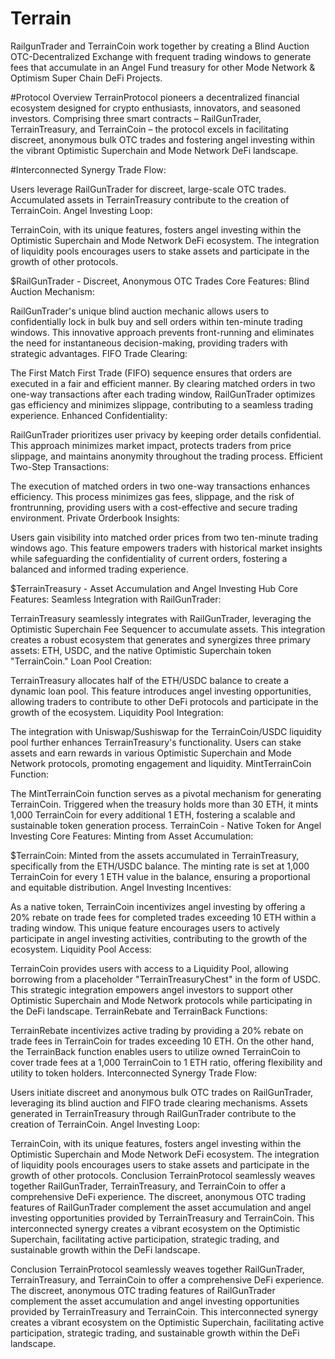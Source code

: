 # Terrain
RailgunTrader and TerrainCoin work together by creating a Blind Auction OTC-Decentralized Exchange with frequent trading windows to generate fees that accumulate in an Angel Fund treasury for other Mode Network & Optimism Super Chain DeFi Projects. 

#Protocol Overview
TerrainProtocol pioneers a decentralized financial ecosystem designed for crypto enthusiasts, innovators, and seasoned investors. Comprising three smart contracts – RailGunTrader, TerrainTreasury, and TerrainCoin – the protocol excels in facilitating discreet, anonymous bulk OTC trades and fostering angel investing within the vibrant Optimistic Superchain and Mode Network DeFi landscape.

#Interconnected Synergy
Trade Flow:

Users leverage RailGunTrader for discreet, large-scale OTC trades.
Accumulated assets in TerrainTreasury contribute to the creation of TerrainCoin.
Angel Investing Loop:

TerrainCoin, with its unique features, fosters angel investing within the Optimistic Superchain and Mode Network DeFi ecosystem.
The integration of liquidity pools encourages users to stake assets and participate in the growth of other protocols.

$RailGunTrader - Discreet, Anonymous OTC Trades
Core Features:
Blind Auction Mechanism:

RailGunTrader's unique blind auction mechanic allows users to confidentially lock in bulk buy and sell orders within ten-minute trading windows. This innovative approach prevents front-running and eliminates the need for instantaneous decision-making, providing traders with strategic advantages.
FIFO Trade Clearing:

The First Match First Trade (FIFO) sequence ensures that orders are executed in a fair and efficient manner. By clearing matched orders in two one-way transactions after each trading window, RailGunTrader optimizes gas efficiency and minimizes slippage, contributing to a seamless trading experience.
Enhanced Confidentiality:

RailGunTrader prioritizes user privacy by keeping order details confidential. This approach minimizes market impact, protects traders from price slippage, and maintains anonymity throughout the trading process.
Efficient Two-Step Transactions:

The execution of matched orders in two one-way transactions enhances efficiency. This process minimizes gas fees, slippage, and the risk of frontrunning, providing users with a cost-effective and secure trading environment.
Private Orderbook Insights:

Users gain visibility into matched order prices from two ten-minute trading windows ago. This feature empowers traders with historical market insights while safeguarding the confidentiality of current orders, fostering a balanced and informed trading experience.

$TerrainTreasury - Asset Accumulation and Angel Investing Hub
Core Features:
Seamless Integration with RailGunTrader:

TerrainTreasury seamlessly integrates with RailGunTrader, leveraging the Optimistic Superchain Fee Sequencer to accumulate assets. This integration creates a robust ecosystem that generates and synergizes three primary assets: ETH, USDC, and the native Optimistic Superchain token "TerrainCoin."
Loan Pool Creation:

TerrainTreasury allocates half of the ETH/USDC balance to create a dynamic loan pool. This feature introduces angel investing opportunities, allowing traders to contribute to other DeFi protocols and participate in the growth of the ecosystem.
Liquidity Pool Integration:

The integration with Uniswap/Sushiswap for the TerrainCoin/USDC liquidity pool further enhances TerrainTreasury's functionality. Users can stake assets and earn rewards in various Optimistic Superchain and Mode Network protocols, promoting engagement and liquidity.
MintTerrainCoin Function:

The MintTerrainCoin function serves as a pivotal mechanism for generating TerrainCoin. Triggered when the treasury holds more than 30 ETH, it mints 1,000 TerrainCoin for every additional 1 ETH, fostering a scalable and sustainable token generation process.
TerrainCoin - Native Token for Angel Investing
Core Features:
Minting from Asset Accumulation:

$TerrainCoin: Minted from the assets accumulated in TerrainTreasury, specifically from the ETH/USDC balance. The minting rate is set at 1,000 TerrainCoin for every 1 ETH value in the balance, ensuring a proportional and equitable distribution.
Angel Investing Incentives:

As a native token, TerrainCoin incentivizes angel investing by offering a 20% rebate on trade fees for completed trades exceeding 10 ETH within a trading window. This unique feature encourages users to actively participate in angel investing activities, contributing to the growth of the ecosystem.
Liquidity Pool Access:

TerrainCoin provides users with access to a Liquidity Pool, allowing borrowing from a placeholder "TerrainTreasuryChest" in the form of USDC. This strategic integration empowers angel investors to support other Optimistic Superchain and Mode Network protocols while participating in the DeFi landscape.
TerrainRebate and TerrainBack Functions:

TerrainRebate incentivizes active trading by providing a 20% rebate on trade fees in TerrainCoin for trades exceeding 10 ETH. On the other hand, the TerrainBack function enables users to utilize owned TerrainCoin to cover trade fees at a 1,000 TerrainCoin to 1 ETH ratio, offering flexibility and utility to token holders.
Interconnected Synergy
Trade Flow:

Users initiate discreet and anonymous bulk OTC trades on RailGunTrader, leveraging its blind auction and FIFO trade clearing mechanisms.
Assets generated in TerrainTreasury through RailGunTrader contribute to the creation of TerrainCoin.
Angel Investing Loop:

TerrainCoin, with its unique features, fosters angel investing within the Optimistic Superchain and Mode Network DeFi ecosystem.
The integration of liquidity pools encourages users to stake assets and participate in the growth of other protocols.
Conclusion
TerrainProtocol seamlessly weaves together RailGunTrader, TerrainTreasury, and TerrainCoin to offer a comprehensive DeFi experience. The discreet, anonymous OTC trading features of RailGunTrader complement the asset accumulation and angel investing opportunities provided by TerrainTreasury and TerrainCoin. This interconnected synergy creates a vibrant ecosystem on the Optimistic Superchain, facilitating active participation, strategic trading, and sustainable growth within the DeFi landscape.

Conclusion
TerrainProtocol seamlessly weaves together RailGunTrader, TerrainTreasury, and TerrainCoin to offer a comprehensive DeFi experience. The discreet, anonymous OTC trading features of RailGunTrader complement the asset accumulation and angel investing opportunities provided by TerrainTreasury and TerrainCoin. This interconnected synergy creates a vibrant ecosystem on the Optimistic Superchain, facilitating active participation, strategic trading, and sustainable growth within the DeFi landscape.


